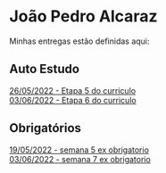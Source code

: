 # João Pedro Alcaraz
Minhas entregas estão definidas aqui:
## Auto Estudo
<a href="https://github.com/joaoalca/Modulo-2/tree/main/03_AUT_EST_ENTREGA/Semana%206/API-NODE"> 26/05/2022 - Etapa 5 do curriculo </a>
</br>
<a href="https://github.com/joaoalca/Modulo-2/tree/main/03_AUT_EST_ENTREGA/Semana%207/API-NODE"> 03/06/2022 - Etapa 6 do curriculo </a>
## Obrigatórios
<a href="https://github.com/joaoalca/Modulo-2/tree/main/04_AUT_EST_EX_OBRIGATORIOS/Semana%205/Exerc%C3%ADcios%20obrigat%C3%B3rios"> 19/05/2022 - semana 5 ex obrigatorio </a>
</br>
<a href="https://github.com/joaoalca/Modulo-2/tree/main/04_AUT_EST_EX_OBRIGATORIOS/Semana%207/Exercicios%20obriagat%C3%B3tios%20-%207"> 03/06/2022 - semana 7 ex obrigatorio </a>
